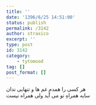 ```yaml
---
title: ''
date: '1396/6/25 14:51:00'
status: publish
permalink: /3142
author: straxico
excerpt: ''
type: post
id: 3142
category:
    - tytomood
tag: []
post_format: []
---
```

هر کسی را همدمِ غم ها و تنهایی ندان  
سایه همراهِ تو می آید ولی همراه نیست